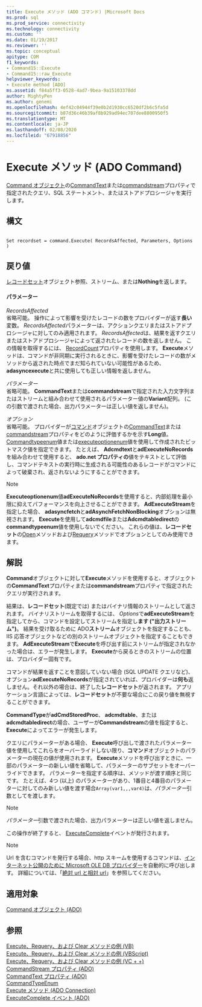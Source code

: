 ```yaml
---
title: Execute メソッド (ADO コマンド) |Microsoft Docs
ms.prod: sql
ms.prod_service: connectivity
ms.technology: connectivity
ms.custom: ''
ms.date: 01/19/2017
ms.reviewer: ''
ms.topic: conceptual
apitype: COM
f1_keywords:
- Command15::Execute
- Command15::raw_Execute
helpviewer_keywords:
- Execute method [ADO]
ms.assetid: f84a5ff3-0528-4ad7-9bea-9a15103378dd
author: MightyPen
ms.author: genemi
ms.openlocfilehash: 4ef42c04944f39e0b2d1930cc6520df2b6c5fa5d
ms.sourcegitcommit: b87d36c46b39af8b929ad94ec707dee8800950f5
ms.translationtype: MT
ms.contentlocale: ja-JP
ms.lasthandoff: 02/08/2020
ms.locfileid: "67918856"
---
```

# <a name="execute-method-ado-command"></a>Execute メソッド (ADO Command)
[Command オブジェクト](../../../ado/reference/ado-api/command-object-ado.md)の[CommandText](../../../ado/reference/ado-api/commandtext-property-ado.md)または[commandstream](../../../ado/reference/ado-api/commandstream-property-ado.md)プロパティで指定されたクエリ、SQL ステートメント、またはストアドプロシージャを実行します。  
  
## <a name="syntax"></a>構文  
  
```  
  
Set recordset = command.Execute( RecordsAffected, Parameters, Options )  
```  
  
## <a name="return-value"></a>戻り値  
 [レコードセット](../../../ado/reference/ado-api/recordset-object-ado.md)オブジェクト参照、ストリーム、または**Nothing**を返します。  
  
#### <a name="parameters"></a>パラメーター  
 *RecordsAffected*  
 省略可能。 操作によって影響を受けたレコードの数をプロバイダーが返す**長い**変数。 *RecordsAffected*パラメーターは、アクションクエリまたはストアドプロシージャに対してのみ適用されます。 *RecordsAffected*は、結果を返すクエリまたはストアドプロシージャによって返されたレコードの数を返しません。 この情報を取得するには、 [RecordCount](../../../ado/reference/ado-api/recordcount-property-ado.md)プロパティを使用します。 **Execute**メソッドは、コマンドが非同期に実行されるときに、影響を受けたレコードの数がメソッドから返された時点でまだ知られていない可能性があるため、 **adasyncexecute**と共に使用しても正しい情報を返しません。  
  
 *パラメーター*  
 省略可能。 **CommandText**または**commandstream**で指定された入力文字列またはストリームと組み合わせて使用されるパラメーター値の**Variant**配列。 (この引数で渡された場合、出力パラメーターは正しい値を返しません)。  
  
 *オプション*  
 省略可能。 プロバイダーが[コマンド](../../../ado/reference/ado-api/command-object-ado.md)オブジェクトの[CommandText](../../../ado/reference/ado-api/commandtext-property-ado.md)または[commandstream](../../../ado/reference/ado-api/commandstream-property-ado.md)プロパティをどのように評価するかを示す**Long**値。 [Commandtypeenum](../../../ado/reference/ado-api/commandtypeenum.md)値または[executeoptionenum](../../../ado/reference/ado-api/executeoptionenum.md)値を使用して作成されたビットマスク値を指定できます。 たとえば、 **Adcmdtext**と**adExecuteNoRecords**を組み合わせて使用すると、 **ado.net プロパティの**値をテキストとして評価し、コマンドテキストの実行時に生成される可能性のあるレコードがコマンドによって破棄され、返されないようにすることができます。  
  
> [!NOTE]
>  **Executeoptionenum**値**adExecuteNoRecords**を使用すると、内部処理を最小限に抑えてパフォーマンスを向上させることができます。 **AdExecuteStream**を指定した場合、 **adasyncfetch**と**adAsynchFetchNonBlocking**オプションは無視されます。 **Execute**を使用して**adcmdfile**または**Adcmdtabledirect**の**commandtypeenum**値を使用しないでください。 これらの値は、**レコードセット**の[Open](../../../ado/reference/ado-api/open-method-ado-recordset.md)メソッドおよび[Requery](../../../ado/reference/ado-api/requery-method.md)メソッドでオプションとしてのみ使用できます。  
  
## <a name="remarks"></a>解説  
 **Command**オブジェクトに対して**Execute**メソッドを使用すると、オブジェクトの**CommandText**プロパティまたは**commandstream**プロパティで指定されたクエリが実行されます。  
  
 結果は、**レコードセット**(既定では) またはバイナリ情報のストリームとして返されます。 バイナリストリームを取得するには、 *Options*で**adExecuteStream**を指定してから、コマンドを設定してストリームを指定し**ます ("出力ストリーム")**。 結果を受け取るために ADO**ストリーム**オブジェクトを指定することも、IIS 応答オブジェクトなどの別のストリームオブジェクトを指定することもできます。 **AdExecuteStream**で**Execute**を呼び出す前にストリームが指定されなかった場合は、エラーが発生します。 **Execute**から戻るときのストリームの位置は、プロバイダー固有です。  
  
 コマンドが結果を返すことを意図していない場合 (SQL UPDATE クエリなど)、オプション**adExecuteNoRecords**が指定されていれば、プロバイダーは**何も**返しません。それ以外の場合は、終了した**レコードセット**が返されます。 アプリケーション言語によっては、**レコードセット**が不要な場合にこの戻り値を無視することができます。  
  
 **CommandType**が**adCmdStoredProc**、 **adcmdtable**、または**adcmdtabledirect**の場合、ユーザーが**Commandstream**の値を指定すると、 **Execute**によってエラーが発生します。  
  
 クエリにパラメーターがある場合、 **Execute**呼び出しで渡されたパラメーター値を使用してこれらをオーバーライドしない限り、**コマンド**オブジェクトのパラメーターの現在の値が使用されます。 **Execute**メソッドを呼び出すときに、一部のパラメーターの新しい値を省略して、パラメーターのサブセットをオーバーライドできます。 パラメーターを指定する順序は、メソッドが渡す順序と同じです。 たとえば、4つ (以上) のパラメーターがあり、1番目と4番目のパラメーターに対してのみ新しい値を渡す場合`Array(var1,,,var4)`は、*パラメーター*引数としてを渡します。  
  
> [!NOTE]
>  *パラメーター*引数で渡された場合、出力パラメーターは正しい値を返しません。  
  
 この操作が終了すると、 [ExecuteComplete](../../../ado/reference/ado-api/executecomplete-event-ado.md)イベントが発行されます。  
  
> [!NOTE]
>  Url を含むコマンドを発行する場合、http スキームを使用するコマンドは、[インターネット公開のために Microsoft OLE DB プロバイダー](../../../ado/guide/appendixes/microsoft-ole-db-provider-for-internet-publishing.md)を自動的に呼び出します。 詳細については、「[絶対 url と相対 url](../../../ado/guide/data/absolute-and-relative-urls.md)」を参照してください。  
  
## <a name="applies-to"></a>適用対象  
 [Command オブジェクト (ADO)](../../../ado/reference/ado-api/command-object-ado.md)  
  
## <a name="see-also"></a>参照  
 [Execute、Requery、および Clear メソッドの例 (VB)](../../../ado/reference/ado-api/execute-requery-and-clear-methods-example-vb.md)   
 [Execute、Requery、および Clear メソッドの例 (VBScript)](../../../ado/reference/ado-api/execute-requery-and-clear-methods-example-vbscript.md)   
 [Execute、Requery、および Clear メソッドの例 (VC + +)](../../../ado/reference/ado-api/execute-requery-and-clear-methods-example-vc.md)   
 [CommandStream プロパティ (ADO)](../../../ado/reference/ado-api/commandstream-property-ado.md)   
 [CommandText プロパティ (ADO)](../../../ado/reference/ado-api/commandtext-property-ado.md)   
 [CommandTypeEnum](../../../ado/reference/ado-api/commandtypeenum.md)   
 [Execute メソッド (ADO Connection)](../../../ado/reference/ado-api/execute-method-ado-connection.md)   
 [ExecuteComplete イベント (ADO)](../../../ado/reference/ado-api/executecomplete-event-ado.md)
